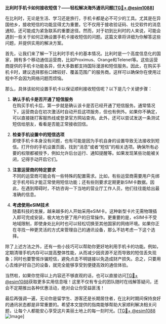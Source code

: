 **比利时手机卡如何接收短信？——轻松解决海外通讯问题[[TG💪+ @esim1088](https://t.me/s/esim1088)]**

在比利时，无论是生活、学习还是旅行，手机卡都是必不可少的工具。尤其是在异国他乡，接收短信的功能显得尤为重要。它不仅用于接收验证码、社交软件的消息通知，还可能成为紧急联系的重要途径。然而，对于初到比利时的人来说，可能会遇到一些关于如何正确设置手机卡接收短信的问题。这篇文章将详细为你解答这些问题，并提供实用的解决方案。

首先，让我们来了解一下比利时手机卡的基本情况。比利时是一个高度信息化的国家，拥有多个移动通信运营商，比如Proximus、Orange和Telenet等。这些运营商提供的手机卡功能各异，但大多数都支持国际漫游和短信服务。因此，在购买手机卡时，建议选择那些口碑较好、覆盖范围广的服务商。这样可以确保你在使用过程中不会因为网络问题而烦恼。

那么，具体该如何设置手机卡以保证顺利接收短信呢？以下是几个关键步骤：

1. **确认手机卡是否开通了短信服务**  
   在购买手机卡后，第一步就是确认该卡是否已经开通了短信服务。通常情况下，运营商会在初次激活时自动开启这项服务，但也有例外。如果你不确定，可以直接拨打客服热线或登录官方网站查询。此外，还可以尝试发送一条测试短信给朋友，看看是否能正常接收回信。

2. **检查手机设置中的短信选项**  
   即使手机卡本身没有问题，也有可能是因为手机自身的设置导致无法接收到短信。打开你的手机设置页面，找到“消息”或者“短信”的相关选项。确保所有必要的权限都被授予，例如允许后台运行、通知提醒等。如果发现某些功能被关闭，记得手动开启它们。

3. **注意运营商的特定要求**  
   不同的运营商可能会有一些特殊的配置需求。比如，有些运营商需要用户先绑定手机号码才能正常使用短信功能；还有些则要求定期更新SIM卡数据。因此，在遇到障碍时，不妨咨询一下当地的营业厅工作人员，他们往往能给出最准确的信息。

4. **考虑使用eSIM技术**  
   随着科技的发展，越来越多的人开始采用eSIM卡。这种新型卡片无需物理插入即可完成安装，极大地方便了用户的日常操作。更重要的是，eSIM卡不受地域限制，即使身处比利时也可以轻松切换至其他国家的网络环境。如果你正在寻找一种更灵活的方式来管理自己的通讯设备，那么不妨考虑一下这个选择。

除了上述方法之外，还有一些小技巧可以帮助你更好地利用手机卡的功能。例如，定期清理手机内存可以提高整体性能，从而减少因资源不足而导致的短信丢失现象；同时也要警惕诈骗短信，避免点击不明链接以免造成财产损失。总之，只要用心去维护好自己的设备，就完全能够享受到便捷高效的通信体验。

当然啦，如果你觉得以上内容还不够直观的话，也可以直接访问[TG💪+ @esim1088](https://t.me/s/esim1088)获取更多实用信息哦！这里不仅有专业的团队随时在线解答疑问，还会不定期推出各种优惠活动，绝对会让你受益匪浅！

最后再强调一遍，无论你是留学生、游客还是长期居住者，在比利时期间保持良好的通讯状态都是非常重要的。希望本文提供的指南能够帮助大家顺利解决相关问题，让每个人都能安心享受这片美丽土地上的每一刻时光。[[TG💪+ @esim1088](https://t.me/s/esim1088) ![Image](https://i.postimg.cc/4NQfJmqS/Snipaste-2025-05-13-00-14-12.png)]